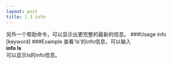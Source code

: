 ```yaml
---
layout: post
title: 1.3 info
---
```

另外一个帮助命令，可以显示出更完整的最新的信息。
###Usage
info [keyword]
###Example
查看'ls'的info信息，可以输入<br>
**info ls**<br>
可以显示ls的info信息。
